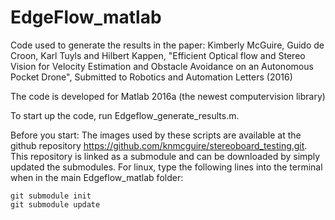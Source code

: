 # EdgeFlow_matlab

Code used to generate the results in the paper: 
Kimberly McGuire, Guido de Croon, Karl Tuyls and Hilbert Kappen,  "Efficient Optical flow and Stereo Vision for Velocity Estimation and
Obstacle Avoidance on an Autonomous Pocket Drone", Submitted to Robotics and Automation Letters (2016)

The code is developed for Matlab 2016a (the newest computervision library)

To start up the code, run Edgeflow_generate_results.m.

Before you start:
The images used by these scripts are available at the github repository https://github.com/knmcguire/stereoboard_testing.git. This repository is linked as a submodule and can be downloaded by simply updated the submodules. For linux, type the following lines into the terminal when in the main Edgeflow_matlab folder:

	git submodule init
	git submodule update

